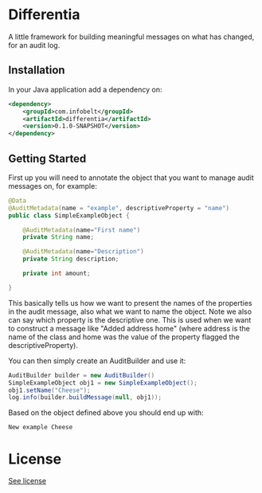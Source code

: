 Differentia
===========

A little framework for building meaningful messages on what has changed, for an audit log.

Installation
------------

In your Java application add a dependency on:

```xml
<dependency>
    <groupId>com.infobelt</groupId>
    <artifactId>differentia</artifactId>
    <version>0.1.0-SNAPSHOT</version>
</dependency>
```

Getting Started
---------------

First up you will need to annotate the object that you want to manage audit messages on, for
example:

```java
@Data
@AuditMetadata(name = "example", descriptiveProperty = "name")
public class SimpleExampleObject {

    @AuditMetadata(name="First name")
    private String name;

    @AuditMetadata(name="Description")
    private String description;

    private int amount;

}
```

This basically tells us how we want to present the names of the properties in the audit message, also what we want 
to name the object.  Note we also can say which property is the descriptive one.  This is used when we 
want to construct a message like "Added address home" (where address is the name of the class and home was the value of
the property flagged the descriptiveProperty).

You can then simply create an AuditBuilder and use it:

```java
AuditBuilder builder = new AuditBuilder()
SimpleExampleObject obj1 = new SimpleExampleObject();
obj1.setName("Cheese");
log.info(builder.buildMessage(null, obj1));
```

Based on the object defined above you should end up with:

```
New example Cheese
```

License
=======

[See license](LICENSE.md)
